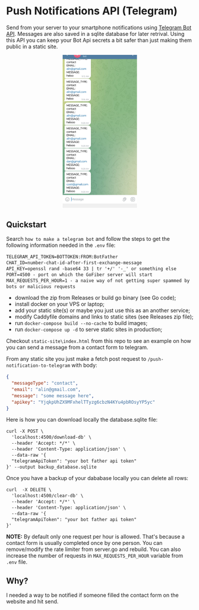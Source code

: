 # Push Notifications API (Telegram)

Send from your server to your smartphone notifications using [Telegram Bot API](https://telegram.org/).
Messages are also saved in a sqlite database for later retrival. 
Using this API you can keep your Bot Api secrets a bit safer than just making them public in a static site.  

<p align="center">
  <img src="./pics/telegram_messages.jpeg" width="200">
</p>


## Quickstart

Search `how to make a telegram bot` and follow the steps to get the following information needed in the `.env` file:

```shell
TELEGRAM_API_TOKEN=BOTTOKEN:FROM:BotFather
CHAT_ID=number-chat-id-after-first-exchange-message
API_KEY=openssl rand -base64 33 | tr '+/' '-_' or something else
PORT=4500 - port on which the GoFiber server will start
MAX_REQUESTS_PER_HOUR=1 - a naive way of not getting super spammed by bots or malicious requests
```


- download the zip from Releases or build go binary (see Go code); 
- install docker on your VPS or laptop; 
- add your static site(s) or maybe you just use this as an another service; 
- modify Caddyfile domains and links to static sites (see Releases zip file);
- run `docker-compose build --no-cache` to build images;
- run `docker-compose up -d` to serve static sites in production;


Checkout `static-site\index.html` from this repo to see an example on how you can send a message from a contact form to telegram.

From any static site you just make a fetch post request to `/push-notification-to-telegram` with body:
```json
{
  "messageType": "contact",
  "email": "alin@gmail.com",
  "message": "some message here",
  "apikey": "YjqkpUhZX9MFxhelTTyzg6cbzN4KYu4pbROsyYP5yc"
}
```

Here is how you can download locally the database.sqlite file:

```shell
curl -X POST \
  'localhost:4500/download-db' \
  --header 'Accept: */*' \
  --header 'Content-Type: application/json' \
  --data-raw '{
  "telegramApiToken": "your bot father api token"
}' --output backup_database.sqlite
```

Once you have a backup of your dababase locally you can delete all rows:

```shell
curl  -X DELETE \
  'localhost:4500/clear-db' \
  --header 'Accept: */*' \
  --header 'Content-Type: application/json' \
  --data-raw '{
  "telegramApiToken": "your bot father api token"
}'
```

**NOTE:** By default only one request per hour is allowed. That's because a contact form is usually completed once by one person. You can remove/modify the rate limiter from server.go and rebuild. 
You can also increase the number of requests in `MAX_REQUESTS_PER_HOUR` variable from `.env` file. 

## Why?

I needed a way to be notified if someone filled the contact form on the website and hit send.
